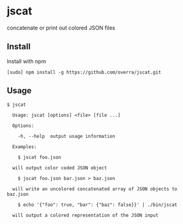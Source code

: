 jscat
=====

concatenate or print out colored JSON files

Install
-------

Install with npm

```
[sudo] npm install -g https://github.com/overra/jscat.git
```

Usage
-----

```
$ jscat

  Usage: jscat [options] <file> [file ...]

  Options:

    -h, --help  output usage information

  Examples:

    $ jscat foo.json

  will output color coded JSON object

    $ jscat foo.json bar.json > baz.json

  will write an uncolored concatenated array of JSON objects to baz.json

    $ echo '{"foo": true, "bar": {"baz": false}}' | ./bin/jscat

  will output a colored representation of the JSON input

```
